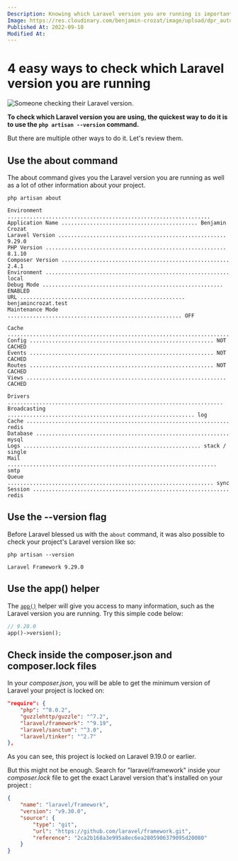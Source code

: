 ```yaml
---
Description: Knowing which Laravel version you are running is important before starting to write code on a new project. There are multiple ways to do so.
Image: https://res.cloudinary.com/benjamin-crozat/image/upload/dpr_auto,f_auto,q_auto,w_auto/v1667571826/programmer_v_02_pbqu54.jpg
Published At: 2022-09-10
Modified At:
---
```


# 4 easy ways to check which Laravel version you are running

![Someone checking their Laravel version.](https://res.cloudinary.com/benjamin-crozat/image/upload/dpr_auto,f_auto,q_auto,w_auto/v1667571826/programmer_v_02_pbqu54.jpg)

**To check which Laravel version you are using, the quickest way to do it is to use the `php artisan --version` command.**

But there are multiple other ways to do it. Let's review them.

## Use the about command

The about command gives you the Laravel version you are running as well as a lot of other information about your project.

```
php artisan about

Environment ................................................................  
Application Name ........................................... Benjamin Crozat  
Laravel Version ..................................................... 9.29.0  
PHP Version ......................................................... 8.1.10  
Composer Version ..................................................... 2.4.1  
Environment .......................................................... local  
Debug Mode ......................................................... ENABLED  
URL .................................................... benjamincrozat.test  
Maintenance Mode ....................................................... OFF  

Cache ......................................................................  
Config .......................................................... NOT CACHED  
Events .......................................................... NOT CACHED  
Routes .......................................................... NOT CACHED  
Views ............................................................... CACHED  

Drivers ....................................................................  
Broadcasting ........................................................... log  
Cache ................................................................ redis  
Database ............................................................. mysql  
Logs ........................................................ stack / single  
Mail .................................................................. smtp  
Queue ................................................................. sync  
Session .............................................................. redis
```

## Use the --version flag

Before Laravel blessed us with the `about` command, it was also possible to check your project's Laravel version like so:

```
php artisan --version

Laravel Framework 9.29.0
```

## Use the app() helper

The [`app()`](https://laravel.com/docs/helpers#method-app) helper will give you access to many information, such as the Laravel version you are running. Try this simple code below:

```php
// 9.28.0
app()->version();
```

## Check inside the composer.json and composer.lock files

In your *composer.json*, you will be able to get the minimum version of Laravel your project is locked on:

```json
"require": {
    "php": "^8.0.2",
    "guzzlehttp/guzzle": "^7.2",
    "laravel/framework": "^9.19",
    "laravel/sanctum": "^3.0",
    "laravel/tinker": "^2.7"
},
```

As you can see, this project is locked on Laravel 9.19.0 or earlier.

But this might not be enough. Search for "laravel/framework" inside your *composer.lock* file to get the exact Laravel version that's installed on your project :

```json
{
    "name": "laravel/framework",
    "version": "v9.30.0",
    "source": {
        "type": "git",
        "url": "https://github.com/laravel/framework.git",
        "reference": "2ca2b168a3e995a8ec6ea2805906379095d20080"
    }
}
```

